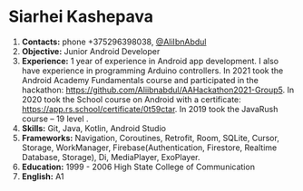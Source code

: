 # Siarhei Kashepava
 1. **Contacts:** phone +375296398038, [@AliIbnAbdul](https://t.me/AliIbnAbdul)
 2. **Objective:** Junior Android Developer
 3. **Experience:** 1 year of experience in Android app development. I also have experience in programming Arduino controllers. 
 In 2021 took the Android Academy Fundamentals course and participated in the hackathon: https://github.com/Aliibnabdul/AAHackathon2021-Group5. 
 In 2020 took the School course on Android with a certificate: https://app.rs.school/certificate/0t59ctar.
 In 2019 took the JavaRush course – 19 level .
 4. **Skills:** Git, Java, Kotlin, Android Studio
 5. **Frameworks:** Navigation, Coroutines, Retrofit, Room, SQLite, Cursor, Storage, WorkManager, Firebase(Authentication, Firestore, Realtime Database, Storage), Di, MediaPlayer, ExoPlayer.
 6. **Education:** 1999 - 2006 High State College of Communication
 7. **English:** A1 
